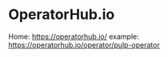 # OperatorHub.io
Home: https://operatorhub.io/  example: https://operatorhub.io/operator/pulp-operator
